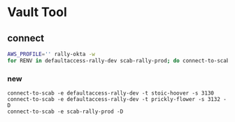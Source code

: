 # Vault Tool

## connect
```sh
AWS_PROFILE='' rally-okta -w
for RENV in defaultaccess-rally-dev scab-rally-prod; do connect-to-scab -D -e ${RENV}; done
```

### new

```
connect-to-scab -e defaultaccess-rally-dev -t stoic-hoover -s 3130
connect-to-scab -e defaultaccess-rally-dev -t prickly-flower -s 3132 -D
connect-to-scab -e scab-rally-prod -D
```
<!--stackedit_data:
eyJoaXN0b3J5IjpbLTIwMTY4MTIwMSwtMTEyNjYxNTkyNiw4Nj
c5MzczNTBdfQ==
-->
